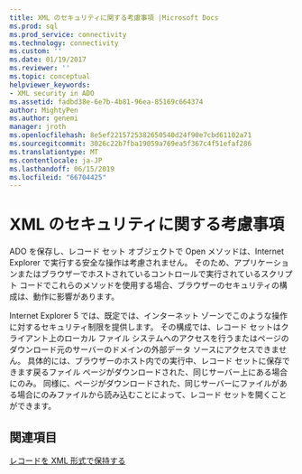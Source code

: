 ```yaml
---
title: XML のセキュリティに関する考慮事項 |Microsoft Docs
ms.prod: sql
ms.prod_service: connectivity
ms.technology: connectivity
ms.custom: ''
ms.date: 01/19/2017
ms.reviewer: ''
ms.topic: conceptual
helpviewer_keywords:
- XML security in ADO
ms.assetid: fadbd38e-6e7b-4b81-96ea-85169c664374
author: MightyPen
ms.author: genemi
manager: jroth
ms.openlocfilehash: 8e5ef2215725382650540d24f90e7cbd61102a71
ms.sourcegitcommit: 3026c22b7fba19059a769ea5f367c4f51efaf286
ms.translationtype: MT
ms.contentlocale: ja-JP
ms.lasthandoff: 06/15/2019
ms.locfileid: "66704425"
---
```

# <a name="xml-security-considerations"></a>XML のセキュリティに関する考慮事項
ADO を保存し、レコード セット オブジェクトで Open メソッドは、Internet Explorer で実行する安全な操作は考慮されません。 そのため、アプリケーションまたはブラウザーでホストされているコントロールで実行されているスクリプト コードでこれらのメソッドを使用する場合、ブラウザーのセキュリティの構成は、動作に影響があります。  
  
 Internet Explorer 5 では、既定では、インターネット ゾーンでこのような操作に対するセキュリティ制限を提供します。 その構成では、レコード セットはクライアント上のローカル ファイル システムへのアクセスを行うまたはページのダウンロード元のサーバーのドメインの外部データ ソースにアクセスできません。 具体的には、ブラウザーのホスト内での実行中、レコード セットに保存できます戻るファイル ページがダウンロードされた、同じサーバー上にある場合にのみ。 同様に、ページがダウンロードされた、同じサーバーにファイルがある場合にのみファイルから読み込むことによって、レコード セットを開くことができます。  
  
## <a name="see-also"></a>関連項目  
 [レコードを XML 形式で保持する](../../../ado/guide/data/persisting-records-in-xml-format.md)
